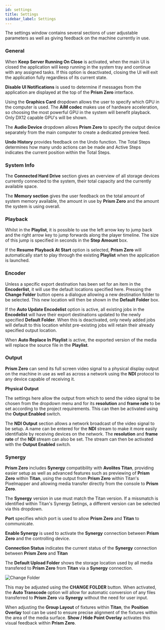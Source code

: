 ```yaml
---
id: settings
title: Settings
sidebar_label: Settings
---
```


The settings window contains several sections of user adjustable parameters as well as giving feedback on the machine currently in use.

### General 

When **Keep Server Running On Close** is activated, when the main UI is closed the application will keep running in the system tray and continue with any assigned tasks. If this option is deactivated, closing the UI will exit the application fully regardless of its current state. 

**Disable UI Notifications** is used to determine if messages from the application are displayed at the top of the **Prism Zero** interface. 

Using the **Graphics Card** dropdown allows the user to specify which GPU in the computer is used. The **AiM codec** makes use of hardware acceleration, so choosing the most powerful GPU in the system will benefit playback. Only DX12 capable GPU's will be shown. 

The **Audio Device** dropdown allows **Prism Zero** to specify the output device separately from the main computer to create a dedicated preview feed. 

**Undo History** provides feedback on the Undo function. The Total Steps determines how many undo actions can be made and Active Steps indicates the current position within the Total Steps. 

### System Info 

The **Connected Hard Drive** section gives an overview of all storage devices currently connected to the system, their total capacity and the currently available space. 

The **Memory section** gives the user feedback on the total amount of system memory available, the amount in use by **Prism Zero** and the amount the system is using overall. 

### Playback 

Whilst in the **Playlist**, it is possible to use the left arrow key to jump back and the right arrow key to jump forwards along the player timeline. The size of this jump is specified in seconds in the **Step Amount** box. 

If the **Resume Playback At Start** option is selected, **Prism Zero** will automatically start to play through the existing **Playlist** when the application is launched. 

### Encoder

Unless a specific export destination has been set for an item in the **Encoderlist**, it will use the default locations specified here. Pressing the **Change Folder** button opens a dialogue allowing a new destination folder to be selected. This new location will then be shown in the **Default Folder** box.  

If the **Auto Update Encodelist** option is active, all existing jobs in the **Encodelist** will have their export destinations updated to the newly specified **Default Folder**. When this is deactivated, only newly added jobs will default to this location whilst pre-existing jobs will retain their already specified output location. 

When **Auto Replace In Playlist** is active, the exported version of the media will replace the source file in the **Playlist**.

### Output 

**Prism Zero** can send its full screen video signal to a physical display output on the machine in use as well as across a network using the **NDI** protocol to any device capable of receiving it. 

**Physical Output** 

The settings here allow the output from which to send the video signal to be chosen from the dropdown menu and for its **resolution** and **frame rate** to be set according to the project requirements. This can then be activated using the **Output Enabled** switch. 

The **NDI Output** section allows a network broadcast of the video signal to be setup. A name can be entered for the **NDI** stream to make it more easily identifiable by receiving devices on the network. The **resolution** and **frame rate** of the **NDI** stream can also be set. The stream can then be activated with the **Output Enabled** switch. 

<!-- ### Control

**Prism Zero** can be controlled by external **DMX** or **sACN** devices, most commonly these are lighting consoles. The **Adaptor** dropdown tells **Prism Zero** which network controller to listen to for external control messages. **Arnet** or **sACN** can be chosen as control protocols and the **Universe** and **Starting Channel** can be specified. **Prism Zero** requires 32 channels for full control. **Enabling** the DMX adaptor will then let **Prism Zero** respond to messages received within the previously specified parameters. -->

### Synergy

**Prism Zero** includes **Synergy** compatibility with **Avolites Titan**, providing easier setup as well as advanced features such as previewing of **Prism Zero** within **Titan**, using the output from **Prism Zero** within Titan's Pixelmapper and allowing media transfer directly from the console to **Prism Zero**.

The **Synergy** version in use must match the Titan version. If a missmatch is identified within Titan's Synergy Setings, a different version can be selected via this dropdown.

**Port** specifies which port is used to allow **Prism Zero** and **Titan** to communicate.

**Enable Synergy** is used to activate the **Synergy** connection between **Prism Zero** and the controlling device.
 
**Connection Status** indicates the current status of the **Synergy** connection between **Prism Zero** and **Titan**


The **Default Upload Folder** shows the storage location used by all media transfered to **Prism Zero** from **Titan** via a **Synergy** connection. 

![Change Folder](/prismdocs/images/change_folder.png "Chnage Folder")

This may be adjusted using the **CHANGE FOLDER** button.
When activated, the **Auto Transcode** option will allow for automatic conversion of any files transferred to **Prism Zero** via **Synergy** without the need for user input.

When adjusting the **Group Layout** of fixtures within **Titan**, the **Position Overlay** tool can be used to ensure precise alignment of the fixtures within the area of the media surface. **Show / Hide Point Overlay** activates this visual feedback within **Prism Zero**.